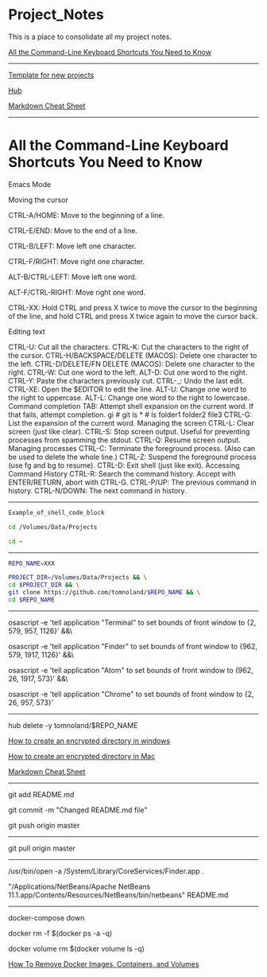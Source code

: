 # Project_Notes
This is a place to consolidate all my project notes.

[All the Command-Line Keyboard Shortcuts You Need to Know](xxx)

---

[Template for new projects](https://github.com/tomnoland/New-Project-Template/generate)

[Hub](https://hub.github.com/)

[Markdown Cheat Sheet](https://www.markdownguide.org/cheat-sheet/)

---

# All the Command-Line Keyboard Shortcuts You Need to Know

Emacs Mode

Moving the cursor

CTRL-A/HOME: Move to the beginning of a line.

CTRL-E/END: Move to the end of a line.

CTRL-B/LEFT: Move left one character.

CTRL-F/RIGHT: Move right one character.

ALT-B/CTRL-LEFT: Move left one word.

ALT-F/CTRL-RIGHT: Move right one word.

CTRL-XX: Hold CTRL and press X twice to move the cursor to the beginning of the line, and hold CTRL and press X twice again to move the cursor back.

Editing text

CTRL-U: Cut all the characters.
CTRL-K: Cut the characters to the right of the cursor.
CTRL-H/BACKSPACE/DELETE (MACOS): Delete one character to the left.
CTRL-D/DELETE/FN DELETE (MACOS): Delete one character to the right.
CTRL-W: Cut one word to the left.
ALT-D: Cut one word to the right.
CTRL-Y: Paste the characters previously cut.
CTRL-_: Undo the last edit.
CTRL-XE: Open the $EDITOR to edit the line.
ALT-U: Change one word to the right to uppercase.
ALT-L: Change one word to the right to lowercase.
Command completion
TAB: Attempt shell expansion on the current word. If that fails, attempt completion.
gi<TAB>     # git
ls *<TAB>   # ls folder1 folder2 file3
CTRL-G: List the expansion of the current word.
Managing the screen
CTRL-L: Clear screen (just like clear).
CTRL-S: Stop screen output. Useful for preventing processes from spamming the stdout.
CTRL-Q: Resume screen output.
Managing processes
CTRL-C: Terminate the foreground process. (Also can be used to delete the whole line.)
CTRL-Z: Suspend the foreground process (use fg and bg to resume).
CTRL-D: Exit shell (just like exit).
Accessing Command History
CTRL-R: Search the command history. Accept with ENTER/RETURN, abort with CTRL-G.
CTRL-P/UP: The previous command in history.
CTRL-N/DOWN: The next command in history.

---



```sh
Example_of_shell_code_block
```

```sh
cd /Volumes/Data/Projects
```
```sh
cd ~
```

---

```sh
REPO_NAME=XXX
```

```sh
PROJECT_DIR=/Volumes/Data/Projects && \
cd $PROJECT_DIR && \
git clone https://github.com/tomnoland/$REPO_NAME && \
cd $REPO_NAME
```

---

osascript -e 'tell application "Terminal" to set bounds of front window to {2, 579, 957, 1126}' &&\

osascript -e 'tell application "Finder" to set bounds of front window to {962, 579, 1917, 1126}' &&\

osascript -e 'tell application "Atom" to set bounds of front window to {962, 26, 1917, 573}' &&\

osascript -e 'tell application "Chrome" to set bounds of front window to {2, 26, 957, 573}'

---

hub delete -y tomnoland/$REPO_NAME

[How to create an encrypted directory in windows](https://www.tomsguide.com/us/encrypt-files-windows,news-18314.html)

[How to create an encrypted directory in Mac](https://www.howtogeek.com/183826/how-to-create-an-encrypted-file-container-disk-image-on-a-mac/)

[Markdown Cheat Sheet](https://www.markdownguide.org/cheat-sheet/)

---

git add README.md

git commit -m "Changed README.md file"

git push origin master

---

git pull origin master

---

/usr/bin/open -a /System/Library/CoreServices/Finder.app .

"/Applications/NetBeans/Apache NetBeans 11.1.app/Contents/Resources/NetBeans/bin/netbeans" README.md

---

docker-compose down

docker rm -f $(docker ps -a -q)

docker volume rm $(docker volume ls -q)

[How To Remove Docker Images, Containers, and Volumes](https://www.digitalocean.com/community/tutorials/how-to-remove-docker-images-containers-and-volumes)










